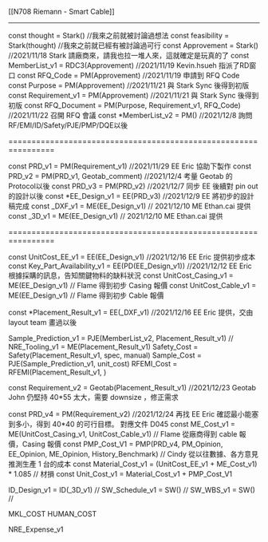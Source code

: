 [[N708 Riemann - Smart Cable]]

---

const thought = Stark() //我來之前就被討論過想法
const feasibility = Stark(thought) //我來之前就已經有被討論過可行
const Approvement = Stark() //2021/11/18 Stark 請廠商來，請我也拉一堆人來，這就確定是玩真的了
const MemberList_v1 = RDC3(Approvement) //2021/11/19 Kevin.hsueh 指派了RD窗口
const RFQ_Code = PM(Approvement) //2021/11/19 申請到 RFQ Code
const Purpose = PM(Approvement) //2021/11/21 與 Stark Sync 後得到初版
const Requirement_v1 = PM(Approvement) //2021/11/21 與 Stark Sync 後得到初版
const RFQ_Document = PM(Purpose, Requirement_v1, RFQ_Code) //2021/11/22 召開 RFQ 會議
const *MemberList_v2 = PM() //2021/12/8 詢問RF/EMI/ID/Safety/PJE/PMP/DQE以後

================================================================

const PRD_v1 = PM(Requirement_v1) //2021/11/29 EE Eric 協助下製作
const PRD_v2 = PM(PRD_v1, Geotab_comment) //2021/12/4 考量 Geotab 的 Protocol以後
const PRD_v3 = PM(PRD_v2) //2021/12/7 同步 EE 後續對 pin out 的設計以後
const *EE_Design_v1 = EE(PRD_v3) //2021/12/9 EE 將初步的設計稿完成
const _DXF_v1 = ME(EE_Design_v1) // 2021/12/10 ME Ethan.cai 提供
const _3D_v1 = ME(EE_Design_v1) // 2021/12/10 ME Ethan.cai 提供

================================================================

const UnitCost_EE_v1 = EE(EE_Design_v1) //2021/12/16 EE Eric 提供初步成本
const Key_Part_Availability_v1 = EE(PD(EE_Design_v1)) //2021/12/12 EE Eric 根據採購的訊息，告知關鍵物料的缺料狀況
const UnitCost_Casing_v1 = ME(EE_Design_v1) // Flame 得到初步 Casing 報價
const UnitCost_Cable_v1 = ME(EE_Design_v1) // Flame 得到初步 Cable 報價

const *Placement_Result_v1 = EE(_DXF_v1) //2021/12/16 EE Eric 提供，交由 layout team 畫過以後


Sample_Prediction_v1 = PJE(MemberList_v2, Placement_Result_v1) //
NRE_Tooling_v1 = ME(Placement_Result_v1)
Safety_Cost = Safety(Placement_Result_v1, spec, manual)
Sample_Cost = PJE(Sample_Prediction_v1, unit_cost)
RFEMI_Cost = RFEMI(Placement_Result_v1, )

const Requirement_v2 = Geotab(Placement_Result_v1) //2021/12/23 Geotab John 仍堅持 40*55 太大，需要 downsize ，修正需求

const PRD_v4 = PM(Requirement_v2) //2021/12/24 再找 EE Eric 確認最小能塞到多小，得到 40*40 的可行目標。 對應文件 D045
const ME_Cost_v1 = ME(UnitCost_Casing_v1, UnitCost_Cable_v1) // Flame 從廠商得到 cable 報價，Casing 報價
const PMP_Cost_V1 = PMP(PRD_v4, PM_Opinion, EE_Opinion, ME_Opinion, History_Benchmark) // Cindy 從以往數據、各方意見推測生產 1 台的成本
const Material_Cost_v1 = (UnitCost_EE_v1 + ME_Cost_v1) * 1.085 // 材損
const Unit_Cost_v1 = Material_Cost_v1 + PMP_Cost_V1

ID_Design_v1 = ID(_3D_v1) //
SW_Schedule_v1 = SW() //
SW_WBS_v1 = SW() //

MKL_COST
HUMAN_COST

NRE_Expense_v1 
